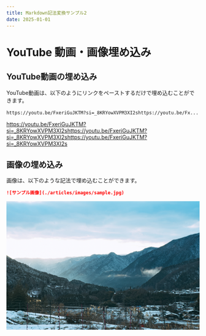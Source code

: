 ```yaml
---
title: Markdown記法変換サンプル2
date: 2025-01-01
---
```


# YouTube 動画・画像埋め込み

## YouTube動画の埋め込み
YouTube動画は、以下のようにリンクをペーストするだけで埋め込むことができます。
```txt
https://youtu.be/FxeriGuJKTM?si=_8KRYowXVPM3XI2shttps://youtu.be/Fx...
```

https://youtu.be/FxeriGuJKTM?si=_8KRYowXVPM3XI2shttps://youtu.be/FxeriGuJKTM?si=_8KRYowXVPM3XI2shttps://youtu.be/FxeriGuJKTM?si=_8KRYowXVPM3XI2s

## 画像の埋め込み
画像は、以下のような記法で埋め込むことができます。
```md
![サンプル画像](./articles/images/sample.jpg)
```

![サンプル画像](./articles/images/sample.jpg)
